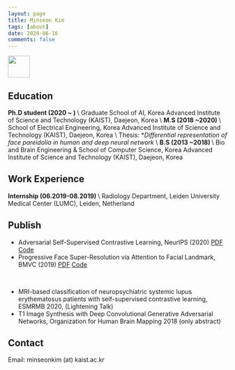 ```yaml
---
layout: page
title: Minseon Kim
tags: [about]
date: 2020-06-16
comments: false
---
```


<img src="https://user-images.githubusercontent.com/28754348/94438614-50800e80-01da-11eb-8905-ed4ae72d4102.png" width="50px" height="50px" >

## Education
<b>Ph.D student (2020 ~ ) </b> \\
Graduate School of AI, Korea Advanced Institute of Science and Technology (KAIST), Daejeon, Korea \\
<b>M.S (2018 ~2020) </b> \\
School of Electrical Engineering, Korea Advanced Institute of Science and Technology (KAIST), Daejeon, Korea \\
Thesis: *<i>Differential representation of face pareidolia in human and deep neural network </i> \\
<b>B.S (2013 ~2018) </b> \\
Bio and Brain Engineering & School of Computer Science, Korea Advanced Institute of Science and Technology (KAIST), Daejeon, Korea 

## Work Experience
<b>Internship (06.2019-08.2019) </b> \\
Radiology Department, Leiden University Medical Center (LUMC), Leiden, Netherland


## Publish
* Adversarial Self-Supervised Contrastive Learning, NeurIPS (2020) <a href="https://arxiv.org/abs/2006.07589">PDF</a> <a href="https://github.com/Kim-Minseon/RoCL-Adversarial-self-supervised-contrastive-learning">Code</a>
* Progressive Face Super-Resolution via Attention to Facial Landmark, BMVC (2019) <a href="https://arxiv.org/abs/1908.08239">PDF</a> <a href="https://github.com/DeokyunKim/Progressive-Face-Super-Resolution">Code</a>

&nbsp;&nbsp;
* MRI-based classification of neuropsychiatric systemic lupus erythematosus patients with self-supervised contrastive learning, ESMRMB 2020, (Lightening Talk)
* T1 Image Synthesis with Deep Convolutional Generative Adversarial Networks, Organization for Human Brain Mapping 2018 (only abstract)

## Contact
Email: minseonkim (at) kaist.ac.kr
